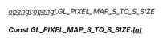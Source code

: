 _[opengl](../../modules/opengl/opengl-module.md):[opengl](../../modules/opengl/opengl-module.md).GL\_PIXEL\_MAP\_S\_TO\_S\_SIZE_
##### Const GL\_PIXEL\_MAP\_S\_TO\_S\_SIZE:[Int](../../modules/wonkey/wonkey-types-int.md)
